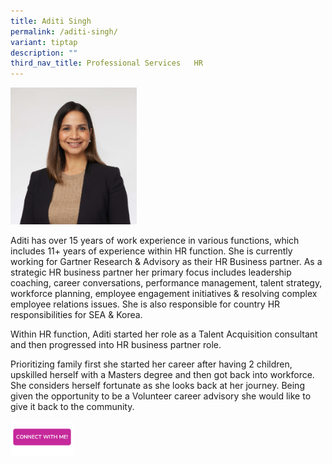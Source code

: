 ```yaml
---
title: Aditi Singh
permalink: /aditi-singh/
variant: tiptap
description: ""
third_nav_title: Professional Services   HR
---
```

<p></p>
<p></p>
<div class="isomer-image-wrapper">
<img style="width: 40%;" height="auto" width="100%" alt="" src="/images/Profile Photos/Singh_Aditi_Ajit_Pal_1_copy.jpg">
</div>
<p></p>
<p>Aditi has over 15 years of work experience in various functions, which
includes 11+ years of experience within HR function. She is currently working
for Gartner Research &amp; Advisory as their HR Business partner. As a
strategic HR business partner her primary focus includes leadership coaching,
career conversations, performance management, talent strategy, workforce
planning, employee engagement initiatives &amp; resolving complex employee
relations issues. She is also responsible for country HR responsibilities
for SEA &amp; Korea.</p>
<p>Within HR function, Aditi started her role as a Talent Acquisition consultant
and then progressed into HR business partner role.</p>
<p>Prioritizing family first she started her career after having 2 children,
upskilled herself with a Masters degree and then got back into workforce.
She considers herself fortunate as she looks back at her journey. Being
given the opportunity to be a Volunteer career advisory she would like
to give it back to the community.</p>
<p></p>
<p></p><a class="isomer-image-wrapper" href="https://form.gov.sg/67074e265b72991ce98b0a19"><img style="width: 20%;" height="auto" width="100%" alt="" src="/images/CONNECT_WITH_ME.png"></a>
<p></p>